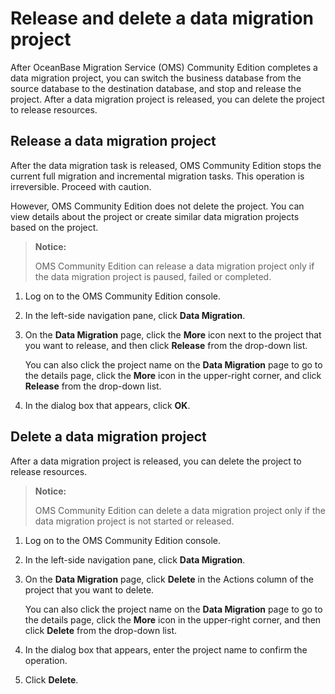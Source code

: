 # Release and delete a data migration project

After OceanBase Migration Service (OMS) Community Edition completes a data migration project, you can switch the business database from the source database to the destination database, and stop and release the project. After a data migration project is released, you can delete the project to release resources.

## Release a data migration project

After the data migration task is released, OMS Community Edition stops the current full migration and incremental migration tasks. This operation is irreversible. Proceed with caution.

However, OMS Community Edition does not delete the project. You can view details about the project or create similar data migration projects based on the project.

>**Notice:**
>
>OMS Community Edition can release a data migration project only if the data migration project is paused, failed or completed.

1. Log on to the OMS Community Edition console.

2. In the left-side navigation pane, click **Data Migration**.

3. On the **Data Migration** page, click the **More** icon next to the project that you want to release, and then click **Release** from the drop-down list.

   You can also click the project name on the **Data Migration** page to go to the details page, click the **More** icon in the upper-right corner, and click **Release** from the drop-down list.

4. In the dialog box that appears, click **OK**.

## Delete a data migration project

After a data migration project is released, you can delete the project to release resources.

>**Notice:**
>
>OMS Community Edition can delete a data migration project only if the data migration project is not started or released.

1. Log on to the OMS Community Edition console.

2. In the left-side navigation pane, click **Data Migration**.

3. On the **Data Migration** page, click **Delete** in the Actions column of the project that you want to delete.

   You can also click the project name on the **Data Migration** page to go to the details page, click the **More** icon in the upper-right corner, and then click **Delete** from the drop-down list.

4. In the dialog box that appears, enter the project name to confirm the operation.

5. Click **Delete**.
